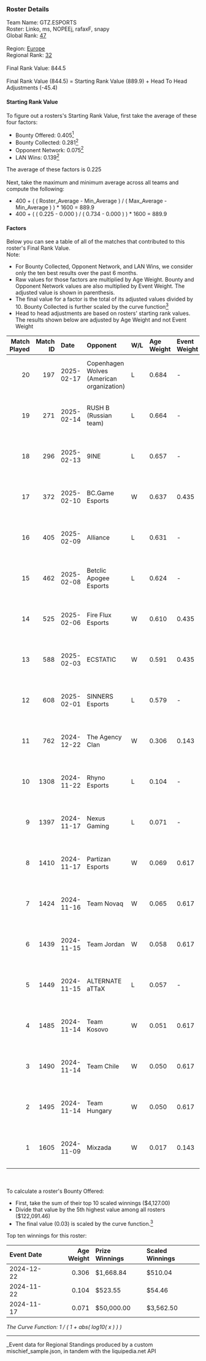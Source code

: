 ### Roster Details<br />
Team Name: GTZ.ESPORTS<br />
Roster: Linko, ms, NOPEEj, rafaxF, snapy<br />
Global Rank: [47](../../standings_global_2025_05_05.md)<br />
<br />
Region: [Europe]( ../../standings_europe_2025_05_05.md)<br />
Regional Rank: [32]( ../../standings_europe_2025_05_05.md)<br />
<br />
Final Rank Value:  844.5<br />
<br />
Final Rank Value (844.5) = Starting Rank Value (889.9) + Head To Head Adjustments (-45.4)<br />

#### Starting Rank Value<br />
To figure out a rosters's Starting Rank Value, first take the average of these four factors:<br />
- Bounty Offered: 0.405[<sup>1</sup>](#table2)
- Bounty Collected: 0.281[<sup>2</sup>](#table1)
- Opponent Network: 0.075[<sup>2</sup>](#table1)
- LAN Wins: 0.139[<sup>2</sup>](#table1)

The average of these factors is 0.225<br />
<br />
Next, take the maximum and minimum average across all teams and compute the following:<br />
- 400 + ( ( Roster_Average - Min_Average ) / ( Max_Average - Min_Average ) ) * 1600 = 889.9
- 400 + ( ( 0.225 - 0.000 ) / ( 0.734 - 0.000 ) ) * 1600 = 889.9


#### Factors<br />
Below you can see a table of all of the matches that contributed to this roster's Final Rank Value.<br />
Note:<br />

- For Bounty Collected, Opponent Network, and LAN Wins, we consider only the ten best results over the past 6 months.
- Raw values for those factors are multiplied by Age Weight. Bounty and Opponent Network values are also multiplied by Event Weight. The adjusted value is shown in parenthesis.
- The final value for a factor is the total of its adjusted values divided by 10. Bounty Collected is further scaled by the curve function[<sup>3</sup>](#curveFunction)
- Head to head adjustments are based on rosters' starting rank values. The results shown below are adjusted by Age Weight and not Event Weight
<span id="table1"></span><br />


| Match Played | Match ID | Date       | Opponent                                  | W/L | Age Weight | Event Weight | Bounty Collected | Opponent Network | LAN Wins  | H2H Adj. | Roster                                |
| -: | -: | :- | :- | :- | :- | :- | :- | :- | :- | -: | :- |
|           20 |      197 | 2025-02-17 | Copenhagen Wolves (American organization) | L   | 0.684      | -            | -                | -                | -         |   -12.83 | Linko, ms, NOPEEj, rafaxF, snapy      |
|           19 |      271 | 2025-02-14 | RUSH B (Russian team)                     | L   | 0.664      | -            | -                | -                | -         |   -11.68 | Linko, ms, NOPEEj, rafaxF, snapy      |
|           18 |      296 | 2025-02-13 | 9INE                                      | L   | 0.657      | -            | -                | -                | -         |   -10.88 | Linko, ms, NOPEEj, rafaxF, snapy      |
|           17 |      372 | 2025-02-10 | BC.Game Esports                           | W   | 0.637      | 0.435        | 0.059 (0.016)    | 1.000 (0.277)    | 0 (0.000) |    12.99 | Linko, ms, NOPEEj, rafaxF, snapy      |
|           16 |      405 | 2025-02-09 | Alliance                                  | L   | 0.631      | -            | -                | -                | -         |   -13.01 | Linko, ms, NOPEEj, rafaxF, snapy      |
|           15 |      462 | 2025-02-08 | Betclic Apogee Esports                    | L   | 0.624      | -            | -                | -                | -         |   -11.55 | Linko, ms, NOPEEj, rafaxF, snapy      |
|           14 |      525 | 2025-02-06 | Fire Flux Esports                         | W   | 0.610      | 0.435        | 0.006 (0.002)    | 0.866 (0.230)    | 0 (0.000) |     7.26 | Linko, ms, NOPEEj, rafaxF, snapy      |
|           13 |      588 | 2025-02-03 | ECSTATIC                                  | W   | 0.591      | 0.435        | 0.021 (0.005)    | 0.858 (0.220)    | -         |     6.93 | Linko, ms, NOPEEj, rafaxF, snapy      |
|           12 |      608 | 2025-02-01 | SINNERS Esports                           | L   | 0.579      | -            | -                | -                | -         |   -11.52 | Linko, ms, NOPEEj, rafaxF, snapy      |
|           11 |      762 | 2024-12-22 | The Agency Clan                           | W   | 0.306      | 0.143        | 0.003 (0.000)    | 0.000 (0.000)    | 1 (0.306) |     1.27 | Linko, N0VAISj, NOPEEj, rafaxF, snapy |
|           10 |     1308 | 2024-11-22 | Rhyno Esports                             | L   | 0.104      | -            | -                | -                | -         |    -2.42 | krazy, NOPEEj, rafaxF, snapy, TMKj    |
|            9 |     1397 | 2024-11-17 | Nexus Gaming                              | L   | 0.071      | -            | -                | -                | -         |    -1.15 | krazy, NOPEEj, rafaxF, snapy, TMKj    |
|            8 |     1410 | 2024-11-17 | Partizan Esports                          | W   | 0.069      | 0.617        | 0.081 (0.003)    | 0.388 (0.017)    | 1 (0.069) |     1.12 | krazy, NOPEEj, rafaxF, snapy, TMKj    |
|            7 |     1424 | 2024-11-16 | Team Novaq                                | W   | 0.065      | 0.617        | 0.018 (0.001)    | 0.053 (0.002)    | 1 (0.065) |     0.71 | krazy, NOPEEj, rafaxF, snapy, TMKj    |
|            6 |     1439 | 2024-11-15 | Team Jordan                               | W   | 0.058      | 0.617        | 0.000 (0.000)    | 0.006 (0.000)    | 1 (0.058) |     0.11 | krazy, NOPEEj, rafaxF, snapy, TMKj    |
|            5 |     1449 | 2024-11-15 | ALTERNATE aTTaX                           | L   | 0.057      | -            | -                | -                | -         |    -1.27 | krazy, NOPEEj, rafaxF, snapy, TMKj    |
|            4 |     1485 | 2024-11-14 | Team Kosovo                               | W   | 0.051      | 0.617        | 0.000 (0.000)    | 0.000 (0.000)    | 1 (0.051) |     0.10 | krazy, NOPEEj, rafaxF, snapy, TMKj    |
|            3 |     1490 | 2024-11-14 | Team Chile                                | W   | 0.050      | 0.617        | -                | 0.013 (0.000)    | 1 (0.050) |     0.10 | krazy, NOPEEj, rafaxF, snapy, TMKj    |
|            2 |     1495 | 2024-11-14 | Team Hungary                              | W   | 0.050      | 0.617        | 0.000 (0.000)    | 0.021 (0.001)    | 1 (0.050) |     0.26 | krazy, NOPEEj, rafaxF, snapy, TMKj    |
|            1 |     1605 | 2024-11-09 | Mixzada                                   | W   | 0.017      | 0.143        | 0.000 (0.000)    | -                | 1 (0.017) |     0.06 | krazy, NOPEEj, rafaxF, snapy, TMKj    |

<br />
<span id="table2"></span><br />
To calculate a roster's Bounty Offered:<br />

- First, take the sum of their top 10 scaled winnings ($4,127.00)
- Divide that value by the 5th highest value among all rosters ($122,091.46)
- The final value (0.03) is scaled by the curve function.[<sup>3</sup>](#curveFunction)

Top ten winnings for this roster:<br />

| Event Date | Age Weight | Prize Winnings | Scaled Winnings |
| :- | -: | :- | :- |
| 2024-12-22 |      0.306 | $1,668.84      | $510.04         |
| 2024-11-22 |      0.104 | $523.55        | $54.46          |
| 2024-11-17 |      0.071 | $50,000.00     | $3,562.50       |


<span id="curveFunction"></span>_The Curve Function: 1 / ( 1 + abs( log10( x ) ) )_<br />

---
_Event data for Regional Standings produced by a custom mischief_sample.json, in tandem with the liquipedia.net API<br />
